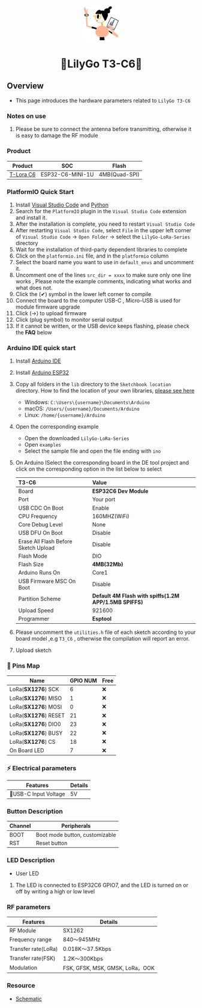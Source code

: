<div align="center" markdown="1">
  <img src="../../../.github/LilyGo_logo.png" alt="LilyGo logo" width="100"/>
</div>

<h1 align = "center">🌟LilyGo T3-C6🌟</h1>

## Overview

* This page introduces the hardware parameters related to `LilyGo T3-C6`

### Notes on use

1. Please be sure to connect the antenna before transmitting, otherwise it is easy to damage the RF module

### Product

| Product        | SOC              | Flash         |
| -------------- | ---------------- | ------------- |
| [T-Lora C6][1] | ESP32-C6-MINI-1U | 4MB(Quad-SPI) |

[1]: https://www.lilygo.cc/products/t-lora-c6 "T-Lora C6"

### PlatformIO Quick Start

1. Install [Visual Studio Code](https://code.visualstudio.com/) and [Python](https://www.python.org/)
2. Search for the `PlatformIO` plugin in the `Visual Studio Code` extension and install it.
3. After the installation is complete, you need to restart `Visual Studio Code`
4. After restarting `Visual Studio Code`, select `File` in the upper left corner of `Visual Studio Code` -> `Open Folder` -> select the `LilyGo-LoRa-Series` directory
5. Wait for the installation of third-party dependent libraries to complete
6. Click on the `platformio.ini` file, and in the `platformio` column
7. Select the board name you want to use in `default_envs` and uncomment it.
8. Uncomment one of the lines `src_dir = xxxx` to make sure only one line works , Please note the example comments, indicating what works and what does not.
9.  Click the (✔) symbol in the lower left corner to compile
10. Connect the board to the computer USB-C , Micro-USB is used for module firmware upgrade
11. Click (→) to upload firmware
12. Click (plug symbol) to monitor serial output
13. If it cannot be written, or the USB device keeps flashing, please check the **FAQ** below

### Arduino IDE quick start

1. Install [Arduino IDE](https://www.arduino.cc/en/software)
2. Install [Arduino ESP32](https://docs.espressif.com/projects/arduino-esp32/en/latest/)
3. Copy all folders in the `lib` directory to the `Sketchbook location` directory. How to find the location of your own libraries, [please see here](https://support.arduino.cc/hc/en-us/articles/4415103213714-Find-sketches-libraries-board-cores-and-other-files-on-your-computer)
    * Windows: `C:\Users\{username}\Documents\Arduino`
    * macOS: `/Users/{username}/Documents/Arduino`
    * Linux: `/home/{username}/Arduino`
4. Open the corresponding example
    * Open the downloaded `LilyGo-LoRa-Series`
    * Open `examples`
    * Select the sample file and open the file ending with `ino`
5. On Arduino ISelect the corresponding board in the DE tool project and click on the corresponding option in the list below to select

     | T3-C6                                | Value                                                   |
     | ------------------------------------ | ------------------------------------------------------- |
     | Board                                | **ESP32C6 Dev Module**                                  |
     | Port                                 | Your port                                               |
     | USB CDC On Boot                      | Enable                                                  |
     | CPU Frequency                        | 160MHZ(WiFi)                                            |
     | Core Debug Level                     | None                                                    |
     | USB DFU On Boot                      | Disable                                                 |
     | Erase All Flash Before Sketch Upload | Disable                                                 |
     | Flash Mode                           | DIO                                                     |
     | Flash Size                           | **4MB(32Mb)**                                           |
     | Arduino Runs On                      | Core1                                                   |
     | USB Firmware MSC On Boot             | Disable                                                 |
     | Partition Scheme                     | **Default 4M Flash with spiffs(1.2M APP/1.5MB SPIFFS)** |
     | Upload Speed                         | 921600                                                  |
     | Programmer                           | **Esptool**                                             |

6. Please uncomment the `utilities.h` file of each sketch according to your board model ,e.g `T3_C6` , otherwise the compilation will report an error.
7. Upload sketch

### 📍 Pins Map

| Name                   | GPIO NUM | Free |
| ---------------------- | -------- | ---- |
| LoRa(**SX1276**) SCK   | 6        | ❌    |
| LoRa(**SX1276**) MISO  | 1        | ❌    |
| LoRa(**SX1276**) MOSI  | 0        | ❌    |
| LoRa(**SX1276**) RESET | 21       | ❌    |
| LoRa(**SX1276**) DIO0  | 23       | ❌    |
| LoRa(**SX1276**) BUSY  | 22       | ❌    |
| LoRa(**SX1276**) CS    | 18       | ❌    |
| On Board LED           | 7        | ❌    |

### ⚡ Electrical parameters

| Features             | Details |
| -------------------- | ------- |
| 🔗USB-C Input Voltage | 5V      |

### Button Description

| Channel | Peripherals                    |
| ------- | ------------------------------ |
| BOOT    | Boot mode button, customizable |
| RST     | Reset button                   |

### LED Description

* User LED

1. The LED is connected to ESP32C6 GPIO7, and the LED is turned on or off by writing a high or low level

### RF parameters

| Features            | Details                         |
| ------------------- | ------------------------------- |
| RF  Module          | SX1262                          |
| Frequency range     | 840～945MHz                     |
| Transfer rate(LoRa) | 0.018K～37.5Kbps                |
| Transfer rate(FSK)  | 1.2K～300Kbps                   |
| Modulation          | FSK, GFSK, MSK, GMSK, LoRa，OOK |

### Resource

* [Schematic](../../../schematic/T3-C6_V1.0.pdf)
